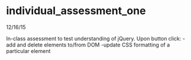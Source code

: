 # individual_assessment_one
12/16/15


In-class assessment to test understanding of jQuery. 
Upon button click:
-add and delete elements to/from DOM
-update CSS formatting of a particular element
